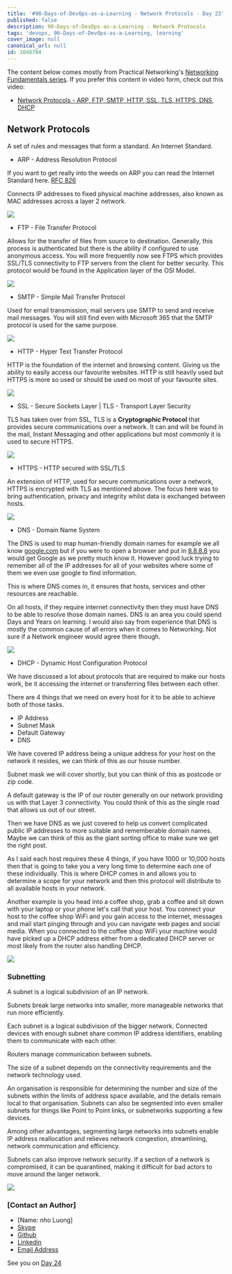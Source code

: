 ```yaml
---
title: '#90-Days-of-DevOps-as-a-Learning - Network Protocols - Day 23'
published: false
description: 90-Days-of-DevOps-as-a-Learning - Network Protocols
tags: 'devops, 90-Days-of-DevOps-as-a-Learning, learning'
cover_image: null
canonical_url: null
id: 1048704
---
```


The content below comes mostly from Practical Networking's [Networking Fundamentals series](https://www.youtube.com/playlist?list=PLIFyRwBY_4bRLmKfP1KnZA6rZbRHtxmXi). If you prefer this content in video form, check out this video:

* [Network Protocols - ARP, FTP, SMTP, HTTP, SSL, TLS, HTTPS, DNS, DHCP](https://www.youtube.com/watch?v=E5bSumTAHZE&list=PLIFyRwBY_4bRLmKfP1KnZA6rZbRHtxmXi&index=12)


## Network Protocols

A set of rules and messages that form a standard. An Internet Standard.

- ARP - Address Resolution Protocol

If you want to get really into the weeds on ARP you can read the Internet Standard here. [RFC 826](https://datatracker.ietf.org/doc/html/rfc826)

Connects IP addresses to fixed physical machine addresses, also known as MAC addresses across a layer 2 network.

![](Images/Day23_Networking1.png)

- FTP - File Transfer Protocol

Allows for the transfer of files from source to destination. Generally, this process is authenticated but there is the ability if configured to use anonymous access. You will more frequently now see FTPS which provides SSL/TLS connectivity to FTP servers from the client for better security. This protocol would be found in the Application layer of the OSI Model.

![](Images/Day23_Networking2.png)

- SMTP - Simple Mail Transfer Protocol

Used for email transmission, mail servers use SMTP to send and receive mail messages. You will still find even with Microsoft 365 that the SMTP protocol is used for the same purpose.

![](Images/Day23_Networking3.png)

- HTTP - Hyper Text Transfer Protocol

HTTP is the foundation of the internet and browsing content. Giving us the ability to easily access our favourite websites. HTTP is still heavily used but HTTPS is more so used or should be used on most of your favourite sites.

![](Images/Day23_Networking4.png)

- SSL - Secure Sockets Layer | TLS - Transport Layer Security

TLS has taken over from SSL, TLS is a **Cryptographic Protocol** that provides secure communications over a network. It can and will be found in the mail, Instant Messaging and other applications but most commonly it is used to secure HTTPS.

![](Images/Day23_Networking5.png)

- HTTPS - HTTP secured with SSL/TLS

An extension of HTTP, used for secure communications over a network, HTTPS is encrypted with TLS as mentioned above. The focus here was to bring authentication, privacy and integrity whilst data is exchanged between hosts.

![](Images/Day23_Networking6.png)

- DNS - Domain Name System

The DNS is used to map human-friendly domain names for example we all know [google.com](https://google.com) but if you were to open a browser and put in [8.8.8.8](https://8.8.8.8) you would get Google as we pretty much know it. However good luck trying to remember all of the IP addresses for all of your websites where some of them we even use google to find information.

This is where DNS comes in, it ensures that hosts, services and other resources are reachable.

On all hosts, if they require internet connectivity then they must have DNS to be able to resolve those domain names. DNS is an area you could spend Days and Years on learning. I would also say from experience that DNS is mostly the common cause of all errors when it comes to Networking. Not sure if a Network engineer would agree there though.

![](Images/Day23_Networking7.png)

- DHCP - Dynamic Host Configuration Protocol

We have discussed a lot about protocols that are required to make our hosts work, be it accessing the internet or transferring files between each other.

There are 4 things that we need on every host for it to be able to achieve both of those tasks.

- IP Address
- Subnet Mask
- Default Gateway
- DNS

We have covered IP address being a unique address for your host on the network it resides, we can think of this as our house number.

Subnet mask we will cover shortly, but you can think of this as postcode or zip code.

A default gateway is the IP of our router generally on our network providing us with that Layer 3 connectivity. You could think of this as the single road that allows us out of our street.

Then we have DNS as we just covered to help us convert complicated public IP addresses to more suitable and rememberable domain names. Maybe we can think of this as the giant sorting office to make sure we get the right post.

As I said each host requires these 4 things, if you have 1000 or 10,000 hosts then that is going to take you a very long time to determine each one of these individually. This is where DHCP comes in and allows you to determine a scope for your network and then this protocol will distribute to all available hosts in your network.

Another example is you head into a coffee shop, grab a coffee and sit down with your laptop or your phone let's call that your host. You connect your host to the coffee shop WiFi and you gain access to the internet, messages and mail start pinging through and you can navigate web pages and social media. When you connected to the coffee shop WiFi your machine would have picked up a DHCP address either from a dedicated DHCP server or most likely from the router also handling DHCP.

![](Images/Day23_Networking8.png)

### Subnetting

A subnet is a logical subdivision of an IP network.

Subnets break large networks into smaller, more manageable networks that run more efficiently.

Each subnet is a logical subdivision of the bigger network. Connected devices with enough subnet share common IP address identifiers, enabling them to communicate with each other.

Routers manage communication between subnets.

The size of a subnet depends on the connectivity requirements and the network technology used.

An organisation is responsible for determining the number and size of the subnets within the limits of address space
available, and the details remain local to that organisation. Subnets can also be segmented into even smaller subnets for things like Point to Point links, or subnetworks supporting a few devices.

Among other advantages, segmenting large
networks into subnets enable IP address
reallocation and relieves network congestion, streamlining, network communication and efficiency.

Subnets can also improve network security.
If a section of a network is compromised, it can be quarantined, making it difficult for bad actors to move around the larger network.

![](Images/Day23_Networking9.png)

### [Contact an Author]
* [Name: nho Luong]
* [Skype](luongutnho_skype)
* [Github](https://github.com/nholuongut/)
* [Linkedin](https://www.linkedin.com/in/nholuong/)
* [Email Address](luongutnho@hotmail.com)

See you on [Day 24](day24.md)
